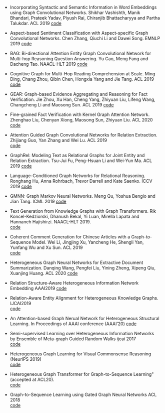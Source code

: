 - Incorporating Syntactic and Semantic Information in Word Embeddings using Graph Convolutional Networks. Shikhar Vashishth, Manik Bhandari, Prateek Yadav, Piyush Rai, Chiranjib Bhattacharyya and Partha Talukdar. ACL 2019 
[code](http://github.com/malllabiisc/WordGCN)

- Aspect-based Sentiment Classification with Aspect-specific Graph Convolutional Networks. Chen Zhang, Qiuchi Li and Dawei Song. EMNLP 2019 
[code](https://github.com/GeneZC/ASGCN)

- BAG: Bi-directional Attention Entity Graph Convolutional Network for Multi-hop Reasoning Question Answering. Yu Cao, Meng Fang and Dacheng Tao. NAACL-HLT 2019 
[code](https://github.com/caoyu1991/BAG)

- Cognitive Graph for Multi-Hop Reading Comprehension at Scale. Ming Ding, Chang Zhou, Qibin Chen, Hongxia Yang and Jie Tang. ACL 2019 
[code](https://github.com/THUDM/CogQA)

- GEAR: Graph-based Evidence Aggregating and Reasoning for Fact Verification. Jie Zhou, Xu Han, Cheng Yang, Zhiyuan Liu, Lifeng Wang, Changcheng Li and Maosong Sun. ACL 2019 
[code](https://github.com/thunlp/GEAR)

- Fine-grained Fact Verification with Kernel Graph Attention Network. Zhenghao Liu, Chenyan Xiong, Maosong Sun, Zhiyuan Liu. ACL 2020  
[code](https://github.com/thunlp/KernelGAT)

- Attention Guided Graph Convolutional Networks for Relation Extraction. Zhijiang Guo, Yan Zhang and Wei Lu. ACL 2019  
[code](https://github.com/Cartus/AGGCN_TACRED)

- GraphRel: Modeling Text as Relational Graphs for Joint Entity and Relation Extraction. Tsu-Jui Fu, Peng-Hsuan Li and Wei-Yun Ma. ACL 2019 
[code](https://github.com/tsujuifu/pytorch_graph-rel)

- Language-Conditioned Graph Networks for Relational Reasoning. Ronghang Hu, Anna Rohrbach, Trevor Darrell and Kate Saenko. ICCV 2019 
[code](http://ronghanghu.com/lcgn)

- GMNN: Graph Markov Neural Networks. Meng Qu, Yoshua Bengio and Jian Tang. ICML 2019 
[code](https://github.com/DeepGraphLearning/GMNN)

- Text Generation from Knowledge Graphs with Graph Transformers. Rik Koncel-Kedziorski, Dhanush Bekal, Yi Luan, Mirella Lapata and Hannaneh Hajishirzi. NAACL-HLT 2019.  
[code](https://github.com/rikdz/GraphWriter)

- Coherent Comment Generation for Chinese Articles with a Graph-to-Sequence Model. Wei Li, Jingjing Xu, Yancheng He, Shengli Yan, Yunfang Wu and Xu Sun. ACL 2019  
[code](https://github.com/lancopku/Graph-to-seq-comment-generation)

- Heterogeneous Graph Neural Networks for Extractive Document Summarization. Danqing Wang, Pengfei Liu, Yining Zheng, Xipeng Qiu, Xuanjing Huang. ACL 2020 
[code](https://github.com/brxx122/HeterSUMGraph)

- Relation Structure-Aware Heterogeneous Information Network Embedding AAAI2019 
[code](https://github.com/rootlu/RHINE)

- Relation-Aware Entity Alignment for Heterogeneous Knowledge Graphs. IJCAI2019  
[code](https://github.com/StephanieWyt/RDGCN)

- An Attention-based Graph Nerual Network for Heterogeneous Structural Learning. In Proceedings of AAAI conference (AAAI’20) 
[code](https://github.com/didi/hetsann)

- Semi-supervised Learning over Heterogeneous Information Networks by Ensemble of Meta-graph Guided Random Walks ijcai 2017  
[code](https://github.com/HKUST-KnowComp/semihin)

- Heterogeneous Graph Learning for Visual Commonsense Reasoning (NeurlPS 2019)  
[code](https://github.com/yuweijiang/HGL-pytorch)

- Heterogeneous Graph Transformer for Graph-to-Sequence Learning" (accepted at ACL20).  
[code](https://github.com/QAQ-v/HetGT)

- Graph-to-Sequence Learning using Gated Graph Neural Networks ACL 2018  
[code](https://github.com/beckdaniel/acl2018_graph2seq)
